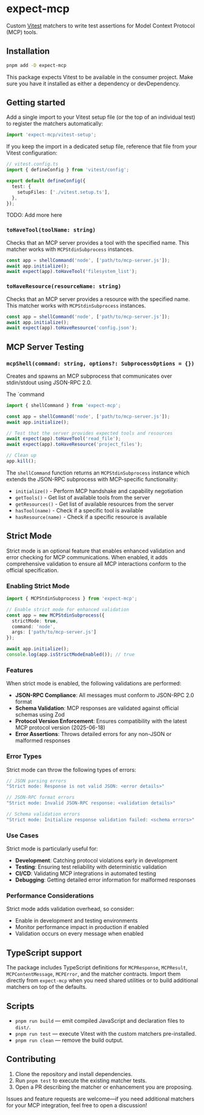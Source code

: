 # expect-mcp

Custom [Vitest](https://vitest.dev/) matchers to write test assertions for Model Context Protocol (MCP) tools.

## Installation

```bash
pnpm add -D expect-mcp
```

This package expects Vitest to be available in the consumer project. Make sure you have it installed as either a dependency or devDependency.

## Getting started

Add a single import to your Vitest setup file (or the top of an individual test) to register the matchers automatically:

```ts
import 'expect-mcp/vitest-setup';
```

If you keep the import in a dedicated setup file, reference that file from your Vitest configuration:

```ts
// vitest.config.ts
import { defineConfig } from 'vitest/config';

export default defineConfig({
  test: {
    setupFiles: ['./vitest.setup.ts'],
  },
});
```

TODO: Add more here

### `toHaveTool(toolName: string)`

Checks that an MCP server provides a tool with the specified name. This matcher works with `MCPStdinSubprocess` instances.

```ts
const app = shellCommand('node', ['path/to/mcp-server.js']);
await app.initialize();
await expect(app).toHaveTool('filesystem_list');
```

### `toHaveResource(resourceName: string)`

Checks that an MCP server provides a resource with the specified name. This matcher works with `MCPStdinSubprocess` instances.

```ts
const app = shellCommand('node', ['path/to/mcp-server.js']);
await app.initialize();
await expect(app).toHaveResource('config.json');
```

## MCP Server Testing

### `mcpShell(command: string, options?: SubprocessOptions = {})`

Creates and spawns an MCP subprocess that communicates over stdin/stdout using JSON-RPC 2.0.

The `command

```ts
import { shellCommand } from 'expect-mcp';

const app = shellCommand('node', ['path/to/mcp-server.js']);
await app.initialize();

// Test that the server provides expected tools and resources
await expect(app).toHaveTool('read_file');
await expect(app).toHaveResource('project_files');

// Clean up
app.kill();
```

The `shellCommand` function returns an `MCPStdinSubprocess` instance which extends the JSON-RPC subprocess with MCP-specific functionality:

- `initialize()` - Perform MCP handshake and capability negotiation
- `getTools()` - Get list of available tools from the server
- `getResources()` - Get list of available resources from the server
- `hasTool(name)` - Check if a specific tool is available
- `hasResource(name)` - Check if a specific resource is available

## Strict Mode

Strict mode is an optional feature that enables enhanced validation and error checking for MCP communications. When enabled, it adds comprehensive validation to ensure all MCP interactions conform to the official specification.

### Enabling Strict Mode

```ts
import { MCPStdinSubprocess } from 'expect-mcp';

// Enable strict mode for enhanced validation
const app = new MCPStdinSubprocess({
  strictMode: true,
  command: 'node',
  args: ['path/to/mcp-server.js']
});

await app.initialize();
console.log(app.isStrictModeEnabled()); // true
```

### Features

When strict mode is enabled, the following validations are performed:

- **JSON-RPC Compliance**: All messages must conform to JSON-RPC 2.0 format
- **Schema Validation**: MCP responses are validated against official schemas using Zod
- **Protocol Version Enforcement**: Ensures compatibility with the latest MCP protocol version (2025-06-18)
- **Error Assertions**: Throws detailed errors for any non-JSON or malformed responses

### Error Types

Strict mode can throw the following types of errors:

```ts
// JSON parsing errors
"Strict mode: Response is not valid JSON: <error details>"

// JSON-RPC format errors
"Strict mode: Invalid JSON-RPC response: <validation details>"

// Schema validation errors
"Strict mode: Initialize response validation failed: <schema errors>"
```

### Use Cases

Strict mode is particularly useful for:

- **Development**: Catching protocol violations early in development
- **Testing**: Ensuring test reliability with deterministic validation
- **CI/CD**: Validating MCP integrations in automated testing
- **Debugging**: Getting detailed error information for malformed responses

### Performance Considerations

Strict mode adds validation overhead, so consider:

- Enable in development and testing environments
- Monitor performance impact in production if enabled
- Validation occurs on every message when enabled

## TypeScript support

The package includes TypeScript definitions for `MCPResponse`, `MCPResult`, `MCPContentMessage`, `MCPError`, and the matcher contracts. Import them directly from `expect-mcp` when you need shared utilities or to build additional matchers on top of the defaults.

## Scripts

- `pnpm run build` — emit compiled JavaScript and declaration files to `dist/`.
- `pnpm run test` — execute Vitest with the custom matchers pre-installed.
- `pnpm run clean` — remove the build output.

## Contributing

1. Clone the repository and install dependencies.
2. Run `pnpm test` to execute the existing matcher tests.
3. Open a PR describing the matcher or enhancement you are proposing.

Issues and feature requests are welcome—if you need additional matchers for your MCP integration, feel free to open a discussion!
